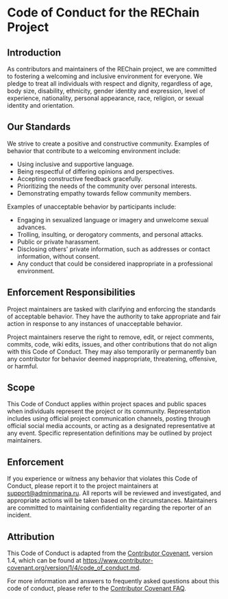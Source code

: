# Code of Conduct for the REChain Project

## Introduction

As contributors and maintainers of the REChain project, we are committed to fostering a welcoming and inclusive environment for everyone. We pledge to treat all individuals with respect and dignity, regardless of age, body size, disability, ethnicity, gender identity and expression, level of experience, nationality, personal appearance, race, religion, or sexual identity and orientation.

## Our Standards

We strive to create a positive and constructive community. Examples of behavior that contribute to a welcoming environment include:

- Using inclusive and supportive language.
- Being respectful of differing opinions and perspectives.
- Accepting constructive feedback gracefully.
- Prioritizing the needs of the community over personal interests.
- Demonstrating empathy towards fellow community members.

Examples of unacceptable behavior by participants include:

- Engaging in sexualized language or imagery and unwelcome sexual advances.
- Trolling, insulting, or derogatory comments, and personal attacks.
- Public or private harassment.
- Disclosing others' private information, such as addresses or contact information, without consent.
- Any conduct that could be considered inappropriate in a professional environment.

## Enforcement Responsibilities

Project maintainers are tasked with clarifying and enforcing the standards of acceptable behavior. They have the authority to take appropriate and fair action in response to any instances of unacceptable behavior.

Project maintainers reserve the right to remove, edit, or reject comments, commits, code, wiki edits, issues, and other contributions that do not align with this Code of Conduct. They may also temporarily or permanently ban any contributor for behavior deemed inappropriate, threatening, offensive, or harmful.

## Scope

This Code of Conduct applies within project spaces and public spaces when individuals represent the project or its community. Representation includes using official project communication channels, posting through official social media accounts, or acting as a designated representative at any event. Specific representation definitions may be outlined by project maintainers.

## Enforcement

If you experience or witness any behavior that violates this Code of Conduct, please report it to the project maintainers at support@adminmarina.ru. All reports will be reviewed and investigated, and appropriate actions will be taken based on the circumstances. Maintainers are committed to maintaining confidentiality regarding the reporter of an incident.

## Attribution

This Code of Conduct is adapted from the [Contributor Covenant](https://www.contributor-covenant.org), version 1.4, which can be found at https://www.contributor-covenant.org/version/1/4/code_of_conduct.md.

For more information and answers to frequently asked questions about this code of conduct, please refer to the [Contributor Covenant FAQ](https://www.contributor-covenant.org/faq).

